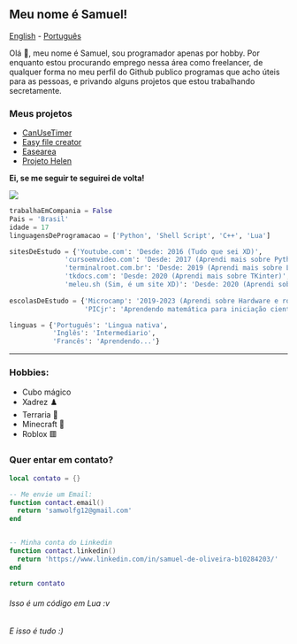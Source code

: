 ## Meu nome é Samuel!

[English](https://github.com/Samuel-de-Oliveira/Samuel-de-Oliveira) - [Português](https://github.com/Samuel-de-Oliveira/Samuel-de-Oliveira/blob/main/LEIA-ME.md)

Olá 👋, meu nome é Samuel, sou programador apenas por hobby. Por enquanto estou procurando emprego nessa área como freelancer, de qualquer forma no meu perfil do Github publico programas que acho úteis para as pessoas, e privando alguns projetos que estou trabalhando secretamente.

### Meus projetos

- [CanUseTimer](https://github.com/Samuel-de-Oliveira/CanUseTimer)
- [Easy file creator](https://github.com/Samuel-de-Oliveira/easyFileCreator)
- [Easearea](https://github.com/Samuel-de-Oliveira/easearea)
- [Projeto Helen](https://github.com/samuel-de-Oliveira/helen)

**Ei, se me seguir te seguirei de volta!**

<img src="https://github-readme-stats.vercel.app/api/top-langs/?username=samuel-de-oliveira&layout=compact&langs_count=10&theme=darcula">

``` Python
trabalhaEmCompania = False
Pais = 'Brasil'
idade = 17
linguagensDeProgramacao = ['Python', 'Shell Script', 'C++', 'Lua']

sitesDeEstudo = {'Youtube.com': 'Desde: 2016 (Tudo que sei XD)',
              'cursoemvideo.com': 'Desde: 2017 (Aprendi mais sobre Python e o básico do Linux)',
              'terminalroot.com.br': 'Desde: 2019 (Aprendi mais sobre Linux)',
              'tkdocs.com': 'Desde: 2020 (Aprendi mais sobre TKinter)',
              'meleu.sh (Sim, é um site XD)': 'Desde: 2020 (Aprendi sobre ShellScript)'}
              
escolasDeEstudo = {'Microcamp': '2019-2023 (Aprendi sobre Hardware e robótica)',
                   'PICjr': 'Aprendendo matemática para iniciação científica'}

linguas = {'Português': 'Lingua nativa', 
           'Inglês': 'Intermediario',
           'Francês': 'Aprendendo...'}
```

---
### Hobbies:
- Cubo mágico
- Xadrez ♟️
- Terraria 🌳
- Minecraft 🏹
- Roblox 🟥

### Quer entar em contato?
```lua
local contato = {}

-- Me envie um Email:
function contact.email()
  return 'samwolfg12@gmail.com'
end


-- Minha conta do Linkedin
function contact.linkedin()
  return 'https://www.linkedin.com/in/samuel-de-oliveira-b10284203/'
end

return contato
```
###### Isso é um código em Lua :v

###### *E isso é tudo :)*
